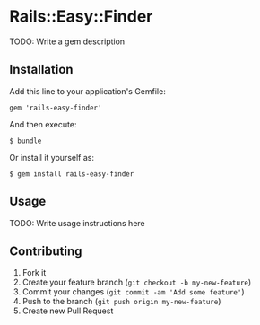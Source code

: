 # Rails::Easy::Finder

TODO: Write a gem description

## Installation

Add this line to your application's Gemfile:

    gem 'rails-easy-finder'

And then execute:

    $ bundle

Or install it yourself as:

    $ gem install rails-easy-finder

## Usage

TODO: Write usage instructions here

## Contributing

1. Fork it
2. Create your feature branch (`git checkout -b my-new-feature`)
3. Commit your changes (`git commit -am 'Add some feature'`)
4. Push to the branch (`git push origin my-new-feature`)
5. Create new Pull Request
